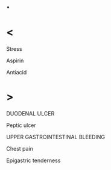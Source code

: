 # .

# <

Stress

Aspirin

Antiacid

# >

DUODENAL ULCER

Peptic ulcer

UPPER GASTROINTESTINAL BLEEDING

Chest pain

Epigastric tenderness
